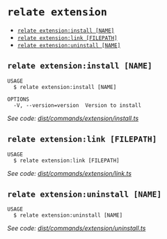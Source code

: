 `relate extension`
==================



* [`relate extension:install [NAME]`](#relate-extensioninstall-name)
* [`relate extension:link [FILEPATH]`](#relate-extensionlink-filepath)
* [`relate extension:uninstall [NAME]`](#relate-extensionuninstall-name)

## `relate extension:install [NAME]`

```
USAGE
  $ relate extension:install [NAME]

OPTIONS
  -V, --version=version  Version to install
```

_See code: [dist/commands/extension/install.ts](https://github.com/neo-technology/daedalus/blob/v1.0.0/dist/commands/extension/install.ts)_

## `relate extension:link [FILEPATH]`

```
USAGE
  $ relate extension:link [FILEPATH]
```

_See code: [dist/commands/extension/link.ts](https://github.com/neo-technology/daedalus/blob/v1.0.0/dist/commands/extension/link.ts)_

## `relate extension:uninstall [NAME]`

```
USAGE
  $ relate extension:uninstall [NAME]
```

_See code: [dist/commands/extension/uninstall.ts](https://github.com/neo-technology/daedalus/blob/v1.0.0/dist/commands/extension/uninstall.ts)_
